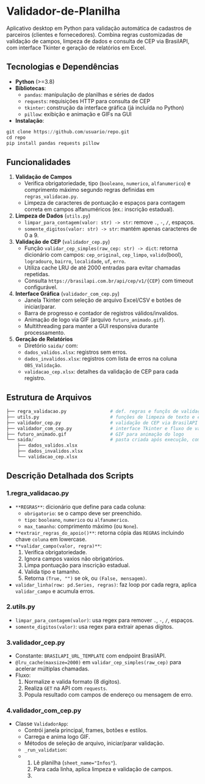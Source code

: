 # Validador-de-Planilha
Aplicativo desktop em Python para validação automática de cadastros de parceiros (clientes e fornecedores). Combina regras customizadas de validação de campos, limpeza de dados e consulta de CEP via BrasilAPI, com interface Tkinter e geração de relatórios em Excel.

## Tecnologias e Dependências
- **Python** (>=3.8)
- **Bibliotecas**:
    - `pandas`: manipulação de planilhas e séries de dados
    - `requests`: requisições HTTP para consulta de CEP
    - `tkinter`: construção da interface gráfica (já incluída no Python)
    - `pillow`: exibição e animação e GIFs na GUI
- **Instalação**:
```python
git clone https://github.com/usuario/repo.git
cd repo
pip install pandas requests pillow
```

## Funcionalidades
1. **Validação de Campos**
    - Verifica obrigatoriedade, tipo (`booleano`, `numerico`, `alfanumerico`) e comprimento máximo segundo regras definidas em `regras_validacao.py`.
    - Limpeza de caracteres de pontuação e espaços para contagem correta em campos alfanuméricos (ex.: inscrição estadual).
2. **Limpeza de Dados** (`utils.py`)
    - `limpar_para_contagem(valor: str) -> str`: remove `.`, `-`, `/`, espaços.
    - `somente_digitos(valor: str) -> str`: mantém apenas caracteres de 0 a 9.
3. **Validação de CEP** (`validador_cep.py`)
    - Função `validar_cep_simples(raw_cep: str) -> dict`: retorna dicionário com campos:
          `cep_original`, `cep_limpo`, `valido`(bool), `logradouro`, `bairro`, `localidade`, `uf`, `erro`.
    - Utiliza cache LRU de até 2000 entradas para evitar chamadas repetidas.
    - Consulta `https://brasilapi.com.br/api/cep/v1/{CEP}` com timeout configurável.
4. **Interface Gráfica** (`validador_com_cep.py`)
    - Janela Tkinter com seleção de arquivo Excel/CSV e botões de iniciar/parar.
    - Barra de progresso e contador de registros válidos/invalidos.
    - Animação de logo via GIF (arquivo `futuro_animado.gif`).
    - Multithreading para manter a GUI responsiva durante processamento.
5. **Geração de Relatórios**
    - Diretório `saida/` com:
    - `dados_validos.xlsx`: registros sem erros.
    - `dados_invalidos.xlsx`: registros com lista de erros na coluna `OBS_Validação`.
    - `validacao_cep.xlsx`: detalhes da validação de CEP para cada registro.

## Estrutura de Arquivos
```python
├── regra_validacao.py                # def. regras e funçõs de validação de campos
├── utils.py                          # funções de limpeza de texto e extração de dígitos
├── validador_cep.py                  # validação de CEP via BrasilAPI e cache LRU
├── validador_com_cep.py              # interface Tkinter e fluxo de validação completo
├── futuro_animado.gif                # GIF para animação do logo
└── saida/                            # pasta criada após execução, com resultados
    ├── dados_validos.xlsx
    ├── dados_invalidos.xlsx
    └── validacao_cep.xlsx
```

## Descrição Detalhada dos Scripts
### 1.regra_validacao.py
- `**REGRAS**`: dicionário que define para cada coluna:
    - `obrigatorio`: se o campo deve ser preenchido.
    - `tipo`: `booleano`, `numerico` ou `alfanumerico`.
    - `max_tamanho`: comprimento máximo (ou `None`).
- `**extrair_regras_do_apoio()**`: retorna cópia das `REGRAS` incluindo chave `coluna` em lowercase.
- `**validar_campo(valor, regra)**`:
    1. Verifica obrigatoriedade.
    2. Ignora campos vaxios não obrigatórios.
    3. Limpa pontuação para inscrição estadual.
    4. Valida tipo e tamanho.
    5. Retorna `(True, "")` se ok, ou `(False, mensagem)`.
- `validar_linha(row: pd.Series, regras)`: faz loop por cada regra, aplica `validar_campo` e acumula erros.
### 2.utils.py
- `limpar_para_contagem(valor)`: usa regex para remover `.`, `-`, `/`, espaços.
- `somente_digitos(valor)`: usa regex para extrair apenas dígitos.
### 3.validador_cep.py
- Constante: `BRASILAPI_URL_TEMPLATE` com endpoint BrasilAPI.
- `@lru_cache(maxsize=2000)` em `validar_cep_simples(raw_cep)` para acelerar múltiplas chamadas.
- Fluxo:
    1. Normalize e valida formato (8 dígitos).
    2. Realiza `GET` na API com `requests`.
    3. Popula resultado com campos de endereço ou mensagem de erro.
### 4.validador_com_cep.py
- Classe `ValidadorApp`:
    - Contrói janela principal, frames, botões e estilos.
    - Carrega e anima logo GIF.
    - Métodos de seleção de arquivo, iniciar/parar validação.
    - `_run_validation`:
    - 1. Lê planilha (`sheet_name="Infos"`).
      2. Para cada linha, aplica limpeza e validação de campos.
      3. 












